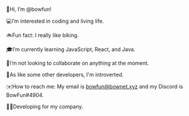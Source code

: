 👋Hi, I’m @bowfun!

💻I’m interested in coding and living life.

🚲Fun fact: I really like biking.

🎓I’m currently learning JavaScript, React, and Java.

🤝I’m not looking to collaborate on anything at the moment.

🫥As like some other developers, I'm introverted.

✉️How to reach me: My email is bowfun@bownet.xyz and my Discord is BowFun#4904.

👨‍💻Developing for my company.
